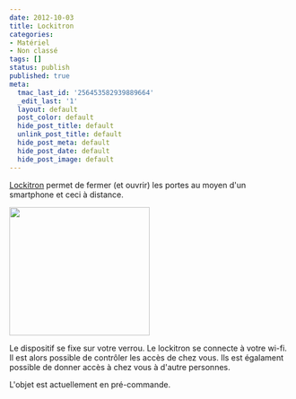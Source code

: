 ```yaml
---
date: 2012-10-03
title: Lockitron
categories:
- Matériel
- Non classé
tags: []
status: publish
published: true
meta:
  tmac_last_id: '256453582939889664'
  _edit_last: '1'
  layout: default
  post_color: default
  hide_post_title: default
  unlink_post_title: default
  hide_post_meta: default
  hide_post_date: default
  hide_post_image: default
---
```

<a href="https://lockitron.com/">Lockitron</a> permet de fermer (et ouvrir) les portes au moyen d'un smartphone et ceci à distance. <!--more-->

<img class="alignnone size-thumbnail wp-image-6124" title="lockitron" src="https://dlgjp9x71cipk.cloudfront.net/2012/10/lockitron-250x229.jpg" alt="" width="250" height="229" />

Le dispositif se fixe sur votre verrou. Le lockitron se connecte à votre wi-fi. Il est alors possible de contrôler les accès de chez vous. Ils est égalament possible de donner accès à chez vous à d'autre personnes.

L'objet est actuellement en pré-commande.

